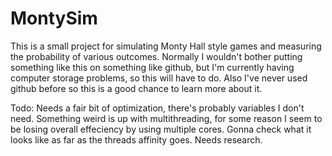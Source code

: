 # MontySim

This is a small project for simulating Monty Hall style games and measuring the probability of various outcomes.
Normally I wouldn't bother putting something like this on something like github, but I'm currently having computer storage problems, so this will have to do. Also I've never used github before so this is a good chance to learn more about it.

Todo:
Needs a fair bit of optimization, there's probably variables I don't need.
Something weird is up with multithreading, for some reason I seem to be losing overall effeciency by using multiple cores. Gonna check what it looks like as far as the threads affinity goes. Needs research.
